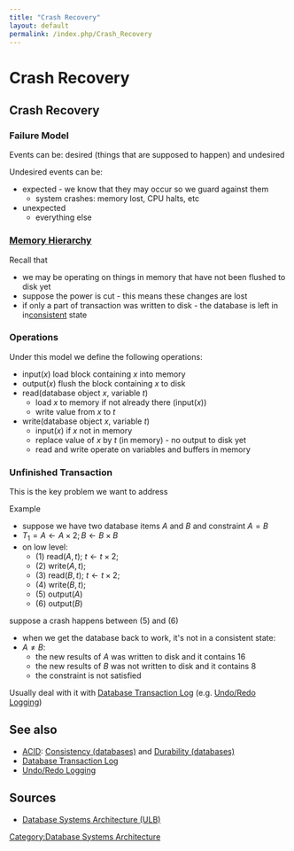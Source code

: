 ```yaml
---
title: "Crash Recovery"
layout: default
permalink: /index.php/Crash_Recovery
---
```


# Crash Recovery

## Crash Recovery
### Failure Model
Events can be: desired (things that are supposed to happen) and undesired

Undesired events can be:
- expected - we know that they may occur so we guard against them
  - system crashes: memory lost, CPU halts, etc
- unexpected
  - everything else

### [Memory Hierarchy](Memory_Hierarchy)
Recall that 
- we may be operating on things in memory that have not been flushed to disk yet
- suppose the power is cut - this means these changes are lost  
- if only a part of transaction was written to disk - the database is left in in[consistent](Consistency_(Databases)) state

### Operations
Under this model we define the following operations:
- input($x$) load block containing $x$ into memory
- output($x$) flush the block containing $x$ to disk
- read(database object $x$, variable $t$)
  - load $x$ to memory if not already there (input($x$))
  - write value from $x$ to $t$
- write(database object $x$, variable $t$)
  - input($x$) if $x$ not in memory
  - replace value of $x$ by $t$ (in memory) - no output to disk yet
  - read and write operate on variables and buffers in memory


### Unfinished Transaction
This is the key problem we want to address 

Example
- suppose we have two database items $A$ and $B$ and constraint $A = B$ 
- $T_1 = A \leftarrow A \times 2; B \leftarrow B \times B$
- on low level:
  - (1) read($A, t$); $t \leftarrow t \times 2$;
  - (2) write($A, t$); 
  - (3) read($B, t$); $t \leftarrow t \times 2$;
  - (4) write($B, t$); 
  - (5) output($A$)
  - (6) output($B$)

suppose a crash happens between (5) and (6)
- when we get the database back to work, it's not in a consistent state:
- $A \ne B$: 
  - the new results of $A$ was written to disk and it contains 16
  - the new results of $B$ was not written to disk and it contains 8
  - the constraint is not satisfied 

Usually deal with it with [Database Transaction Log](Database_Transaction_Log) (e.g. [Undo/Redo Logging](Undo_Redo_Logging))


## See also
- [ACID](ACID): [Consistency (databases)](Consistency_(databases)) and [Durability (databases)](Durability_(databases))
- [Database Transaction Log](Database_Transaction_Log)
- [Undo/Redo Logging](Undo_Redo_Logging)

## Sources
- [Database Systems Architecture (ULB)](Database_Systems_Architecture_(ULB))

[Category:Database Systems Architecture](Category_Database_Systems_Architecture)